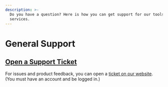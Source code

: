 ```yaml
---
description: >-
  Do you have a question? Here is how you can get support for our tools and
  services.
---
```


# General Support

## [Open a Support Ticket](open-a-ticket.md)&#x20;

For issues and product feedback, you can open a [ticket on our website](https://flipsidecrypto.xyz). (You must have an account and be logged in.)
